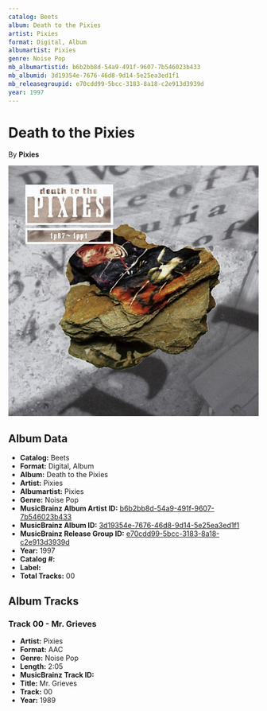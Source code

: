 ```yaml
---
catalog: Beets
album: Death to the Pixies
artist: Pixies
format: Digital, Album
albumartist: Pixies
genre: Noise Pop
mb_albumartistid: b6b2bb8d-54a9-491f-9607-7b546023b433
mb_albumid: 3d19354e-7676-46d8-9d14-5e25ea3ed1f1
mb_releasegroupid: e70cdd99-5bcc-3183-8a18-c2e913d3939d
year: 1997
---
```


# Death to the Pixies

By **Pixies**

![](../../assets/beetscovers/Pixies-Death_to_the_Pixies.jpg)

## Album Data

- **Catalog:** Beets
- **Format:** Digital, Album
- **Album:** Death to the Pixies
- **Artist:** Pixies
- **Albumartist:** Pixies
- **Genre:** Noise Pop
- **MusicBrainz Album Artist ID:** [b6b2bb8d-54a9-491f-9607-7b546023b433](https://musicbrainz.org/artist/b6b2bb8d-54a9-491f-9607-7b546023b433)
- **MusicBrainz Album ID:** [3d19354e-7676-46d8-9d14-5e25ea3ed1f1](https://musicbrainz.org/release/3d19354e-7676-46d8-9d14-5e25ea3ed1f1)
- **MusicBrainz Release Group ID:** [e70cdd99-5bcc-3183-8a18-c2e913d3939d](https://musicbrainz.org/release-group/e70cdd99-5bcc-3183-8a18-c2e913d3939d)
- **Year:** 1997
- **Catalog #:** 
- **Label:** 
- **Total Tracks:** 00

## Album Tracks

### Track 00 - Mr. Grieves

- **Artist:** Pixies
- **Format:** AAC
- **Genre:** Noise Pop
- **Length:** 2:05
- **MusicBrainz Track ID:** [](https://musicbrainz.org/recording/)
- **Title:** Mr. Grieves
- **Track:** 00
- **Year:** 1989

